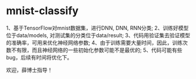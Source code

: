 # mnist-classify
1、基于TensorFlow对mnist数据集，进行DNN, DNN, RNN分类;
2、训练好模型位于data/models, 对测试集的分类位于data/result;
3、代码用验证集去验证模型的准确率，可用来优化神经网络参数;
4、由于训练需要大量时间，因此，训练次数不有限，而且神经网络的一些初始化参数可能不是最优的;
5、代码可能有些bug，后续有时间将优化下。

欢迎，薛博士指导！
